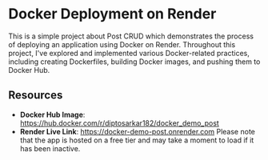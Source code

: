 # Docker Deployment on Render

This is a simple project about Post CRUD which demonstrates the process of deploying an application using Docker on 
Render. Throughout this project, I've explored and implemented various Docker-related practices, including creating 
Dockerfiles, building Docker images, and pushing them to Docker Hub.

## Resources

- **Docker Hub Image**: https://hub.docker.com/r/diptosarkar182/docker_demo_post
- **Render Live Link**: https://docker-demo-post.onrender.com Please note that the app is hosted on a free tier 
and may take a moment to load if it has been inactive.


